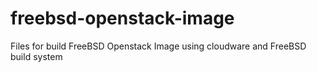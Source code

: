 # freebsd-openstack-image
Files for build FreeBSD Openstack Image using cloudware and FreeBSD build system
